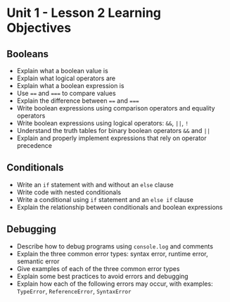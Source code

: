 # Unit 1 - Lesson 2 Learning Objectives

## Booleans

- Explain what a boolean value is
- Explain what logical operators are
- Explain what a boolean expression is
- Use `==` and `===` to compare values
- Explain the difference between `==` and `===`
- Write boolean expressions using comparison operators and equality operators
- Write boolean expressions using logical operators: `&&`, `||`, `!`
- Understand the truth tables for binary boolean operators `&&` and `||`
- Explain and properly implement expressions that rely on operator precedence

## Conditionals

- Write an `if` statement with and without an `else` clause
- Write code with nested conditionals
- Write a conditional using `if` statement and an `else if` clause
- Explain the relationship between conditionals and boolean expressions

## Debugging

- Describe how to debug programs using `console.log` and comments
- Explain the three common error types: syntax error, runtime error, semantic error
- Give examples of each of the three common error types
- Explain some best practices to avoid errors and debugging
- Explain how each of the following errors may occur, with examples: `TypeError`, `ReferenceError`, `SyntaxError`
